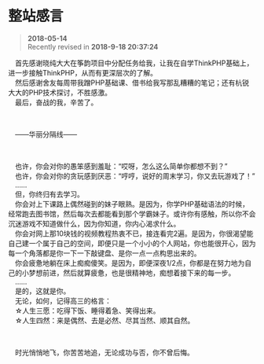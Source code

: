 # 整站感言
>  **2018-05-14**  
> Recently revised in **2018-9-18 20:37:24**

&emsp;首先感谢晓纯大大在筝韵项目中分配任务给我，让我在自学ThinkPHP基础上，进一步接触ThinkPHP，从而有更深层次的了解。  
&emsp;然后感谢舍友每周带我蹭PHP基础课、借书给我写那乱糟糟的笔记；还有杭锐大大的PHP技术探讨，不胜感激。  
&emsp;最后，奋战的我，辛苦了。  

<br>

&emsp;——华丽分隔线——

<br>

&emsp;也许，你会对你的愚笨感到羞耻：“哎呀，怎么这么简单你都想不到？”  
&emsp;也许，你会对你的贪玩感到厌恶：“哼哼，说好的周末学习，你又去玩游戏了！”  
&emsp;……  
&emsp;但，你终归有去学习。  
&emsp;你会对上下课路上偶然碰到的妹子眼熟。是因为，你学PHP基础语法的时候，经常跑去图书馆，然后每次去都能看到那个学霸妹子。或许你有感触，所以你不会沉迷游戏不知道做什么，因为你知道，你内心渴求什么。  
&emsp;你会对网上那10块钱的视频教程热衷不已，接连看完2遍。是因为，你很渴望能自己建一个属于自己的空间，即便只是一个小小的个人网站，你也能很开心，因为每一个角落都是你一下一下敲键盘、是你一点一点构思出来的。  
&emsp;你会疲惫地躺在床上痴痴傻笑。是因为，即便深夜1/2点，你都是在努力地为自己的小梦想前进，然后就算疲惫，也是很精神地，痴想着接下来的每一步。  
&emsp;……  
&emsp;是的，这就是你。  
&emsp;无论，如何，记得高三的格言：  
&emsp;☆人生三愿：吃得下饭、睡得着急、笑得出来。  
&emsp;☆人生四然：来是偶然、去是必然、尽其当然、顺其自然。  

<br>

&emsp;时光悄悄地飞，你苦苦地追，无论成功与否，你不曾后悔。


<br>

 